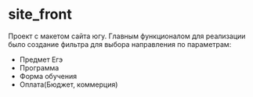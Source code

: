 # site_front

Проект с макетом сайта югу. Главным функционалом для реализации было создание фильтра для выбора направления по параметрам:
- Предмет Егэ
- Программа
- Форма обучения
- Оплата(Бюджет, коммерция)